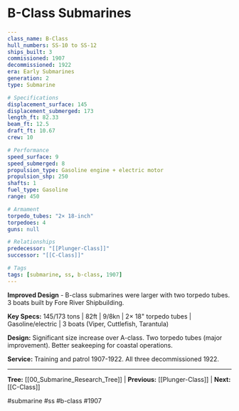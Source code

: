 # B-Class Submarines

```yaml
---
class_name: B-Class
hull_numbers: SS-10 to SS-12
ships_built: 3
commissioned: 1907
decommissioned: 1922
era: Early Submarines
generation: 2
type: Submarine

# Specifications
displacement_surface: 145
displacement_submerged: 173
length_ft: 82.33
beam_ft: 12.5
draft_ft: 10.67
crew: 10

# Performance
speed_surface: 9
speed_submerged: 8
propulsion_type: Gasoline engine + electric motor
propulsion_shp: 250
shafts: 1
fuel_type: Gasoline
range: 450

# Armament
torpedo_tubes: "2× 18-inch"
torpedoes: 4
guns: null

# Relationships
predecessor: "[[Plunger-Class]]"
successor: "[[C-Class]]"

# Tags
tags: [submarine, ss, b-class, 1907]
---
```

**Improved Design** - B-class submarines were larger with two torpedo tubes. 3 boats built by Fore River Shipbuilding.

**Key Specs:** 145/173 tons | 82ft | 9/8kn | 2× 18" torpedo tubes | Gasoline/electric | 3 boats (Viper, Cuttlefish, Tarantula)

**Design:** Significant size increase over A-class. Two torpedo tubes (major improvement). Better seakeeping for coastal operations.

**Service:** Training and patrol 1907-1922. All three decommissioned 1922.

---
**Tree:** [[00_Submarine_Research_Tree]] | **Previous:** [[Plunger-Class]] | **Next:** [[C-Class]]

#submarine #ss #b-class #1907
